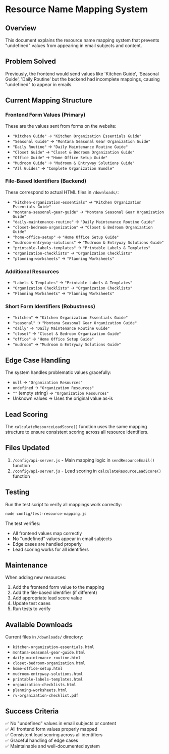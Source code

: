 # Resource Name Mapping System

## Overview
This document explains the resource name mapping system that prevents "undefined" values from appearing in email subjects and content.

## Problem Solved
Previously, the frontend would send values like 'Kitchen Guide', 'Seasonal Guide', 'Daily Routine' but the backend had incomplete mappings, causing "undefined" to appear in emails.

## Current Mapping Structure

### Frontend Form Values (Primary)
These are the values sent from forms on the website:
- `"Kitchen Guide"` → `"Kitchen Organization Essentials Guide"`
- `"Seasonal Guide"` → `"Montana Seasonal Gear Organization Guide"`
- `"Daily Routine"` → `"Daily Maintenance Routine Guide"`
- `"Closet Guide"` → `"Closet & Bedroom Organization Guide"`
- `"Office Guide"` → `"Home Office Setup Guide"`
- `"Mudroom Guide"` → `"Mudroom & Entryway Solutions Guide"`
- `"All Guides"` → `"Complete Organization Bundle"`

### File-Based Identifiers (Backend)
These correspond to actual HTML files in `/downloads/`:
- `"kitchen-organization-essentials"` → `"Kitchen Organization Essentials Guide"`
- `"montana-seasonal-gear-guide"` → `"Montana Seasonal Gear Organization Guide"`
- `"daily-maintenance-routine"` → `"Daily Maintenance Routine Guide"`
- `"closet-bedroom-organization"` → `"Closet & Bedroom Organization Guide"`
- `"home-office-setup"` → `"Home Office Setup Guide"`
- `"mudroom-entryway-solutions"` → `"Mudroom & Entryway Solutions Guide"`
- `"printable-labels-templates"` → `"Printable Labels & Templates"`
- `"organization-checklists"` → `"Organization Checklists"`
- `"planning-worksheets"` → `"Planning Worksheets"`

### Additional Resources
- `"Labels & Templates"` → `"Printable Labels & Templates"`
- `"Organization Checklists"` → `"Organization Checklists"`
- `"Planning Worksheets"` → `"Planning Worksheets"`

### Short Form Identifiers (Robustness)
- `"kitchen"` → `"Kitchen Organization Essentials Guide"`
- `"seasonal"` → `"Montana Seasonal Gear Organization Guide"`
- `"daily"` → `"Daily Maintenance Routine Guide"`
- `"closet"` → `"Closet & Bedroom Organization Guide"`
- `"office"` → `"Home Office Setup Guide"`
- `"mudroom"` → `"Mudroom & Entryway Solutions Guide"`

## Edge Case Handling
The system handles problematic values gracefully:
- `null` → `"Organization Resources"`
- `undefined` → `"Organization Resources"`
- `""` (empty string) → `"Organization Resources"`
- Unknown values → Uses the original value as-is

## Lead Scoring
The `calculateResourceLeadScore()` function uses the same mapping structure to ensure consistent scoring across all resource identifiers.

## Files Updated
1. `/config/api-server.js` - Main mapping logic in `sendResourceEmail()` function
2. `/config/api-server.js` - Lead scoring in `calculateResourceLeadScore()` function

## Testing
Run the test script to verify all mappings work correctly:
```bash
node config/test-resource-mapping.js
```

The test verifies:
- All frontend values map correctly
- No "undefined" values appear in email subjects
- Edge cases are handled properly
- Lead scoring works for all identifiers

## Maintenance
When adding new resources:
1. Add the frontend form value to the mapping
2. Add the file-based identifier (if different)
3. Add appropriate lead score value
4. Update test cases
5. Run tests to verify

## Available Downloads
Current files in `/downloads/` directory:
- `kitchen-organization-essentials.html`
- `montana-seasonal-gear-guide.html`
- `daily-maintenance-routine.html`
- `closet-bedroom-organization.html`
- `home-office-setup.html`
- `mudroom-entryway-solutions.html`
- `printable-labels-templates.html`
- `organization-checklists.html`
- `planning-worksheets.html`
- `rv-organization-checklist.pdf`

## Success Criteria
✅ No "undefined" values in email subjects or content  
✅ All frontend form values properly mapped  
✅ Consistent lead scoring across all identifiers  
✅ Graceful handling of edge cases  
✅ Maintainable and well-documented system
